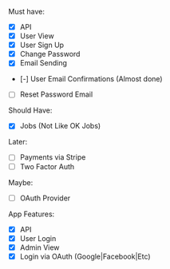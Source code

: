 Must have:

- [x] API
- [x] User View
- [x] User Sign Up
- [x] Change Password
- [x] Email Sending
- [-] User Email Confirmations (Almost done)
- [ ] Reset Password Email

Should Have:

- [x] Jobs (Not Like OK Jobs)

Later:

- [ ] Payments via Stripe
- [ ] Two Factor Auth

Maybe: 
- [ ] OAuth Provider

App Features:

- [x] API
- [x] User Login
- [x] Admin View
- [x] Login via OAuth (Google|Facebook|Etc)
